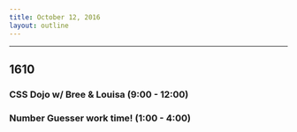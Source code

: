 ```yaml
---
title: October 12, 2016
layout: outline
---
```



***

## 1610

### CSS Dojo w/ Bree & Louisa (9:00 - 12:00)

### Number Guesser work time! (1:00 - 4:00)
